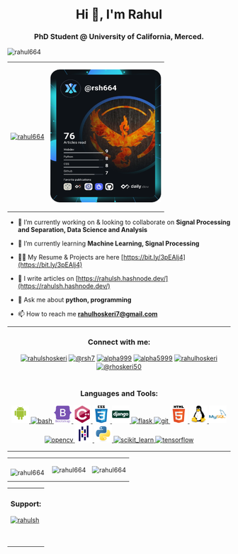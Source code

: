 <!-- <h1 align="center"> Hi All 👋</h1> 

<!--
**Rahul664/Rahul664** is a ✨ _special_ ✨ repository because its `README.md` (this file) appears on your GitHub profile.-->

 
<h1 align="center">Hi 👋, I'm Rahul</h1>
<h3 align="center">PhD Student @ University of California, Merced.</h3>

<p align="left"> <img src="https://komarev.com/ghpvc/?username=rahul664&label=Profile%20views&color=0e75b6&style=flat" alt="rahul664" /> </p>
<table>
<tbody>
  
<tr>
<td><p align="center"> <a href="https://github.com/ryo-ma/github-profile-trophy"><img src="https://github-profile-trophy.vercel.app/?username=rahul664" alt="rahul664" /></a> </p></td>
<td><p align="right"><a href="https://app.daily.dev/rsh664"><img src="https://github.com/Rahul664/Rahul664/blob/main/devcard.svg" width="250" height="300" alt="Rahul's Dev Card"/></a></p></td>
</tr>
  
</tbody>
</table>



- 🔭 I’m currently working on & looking to collaborate on **Signal Processing and Separation, Data Science and Analysis**

- 🌱 I’m currently learning **Machine Learning, Signal Processing**

- 👨‍💻 My Resume & Projects are here [https://bit.ly/3pEAlj4](https://bit.ly/3pEAlj4)

- 📝 I write articles on [https://rahulsh.hashnode.dev/](https://rahulsh.hashnode.dev/)

- 💬 Ask me about **python, programming**

- 📫 How to reach me **rahulhoskeri7@gmail.com**

<table align='center'>
<tbody>
  
<tr>
<td><h3 align="center">Connect with me:</h3>
<p align="center">
<a href="https://linkedin.com/in/rahulshoskeri" target="blank"><img align="center" src="https://raw.githubusercontent.com/rahuldkjain/github-profile-readme-generator/master/src/images/icons/Social/linked-in-alt.svg" alt="rahulshoskeri" height="30" width="40" /></a>
<a href="https://hashnode.com/@rsh7" target="blank"><img align="center" src="https://raw.githubusercontent.com/rahuldkjain/github-profile-readme-generator/master/src/images/icons/Social/hashnode.svg" alt="@rsh7" height="30" width="40" /></a>
<a href="https://www.codechef.com/users/alpha999" target="blank"><img align="center" src="https://cdn.jsdelivr.net/npm/simple-icons@3.1.0/icons/codechef.svg" alt="alpha999" height="30" width="40" /></a>
<a href="https://www.hackerrank.com/alpha5999" target="blank"><img align="center" src="https://raw.githubusercontent.com/rahuldkjain/github-profile-readme-generator/master/src/images/icons/Social/hackerrank.svg" alt="alpha5999" height="30" width="40" /></a>
<a href="https://www.leetcode.com/rahulhoskeri" target="blank"><img align="center" src="https://raw.githubusercontent.com/rahuldkjain/github-profile-readme-generator/master/src/images/icons/Social/leet-code.svg" alt="rahulhoskeri" height="30" width="40" /></a>
<a href="https://www.hackerearth.com/@rhoskeri50" target="blank"><img align="center" src="https://raw.githubusercontent.com/rahuldkjain/github-profile-readme-generator/master/src/images/icons/Social/hackerearth.svg" alt="@rhoskeri50" height="30" width="40" /></a>
</p></td> 
</tr>
  
<tr>
<td><h3 align="center">Languages and Tools:</h3>
<p align="center"> <a href="https://developer.android.com" target="_blank" rel="noreferrer"> <img src="https://raw.githubusercontent.com/devicons/devicon/master/icons/android/android-original-wordmark.svg" alt="android" width="40" height="40"/> </a> <a href="https://www.gnu.org/software/bash/" target="_blank" rel="noreferrer"> <img src="https://www.vectorlogo.zone/logos/gnu_bash/gnu_bash-icon.svg" alt="bash" width="40" height="40"/> </a> <a href="https://getbootstrap.com" target="_blank" rel="noreferrer"> <img src="https://raw.githubusercontent.com/devicons/devicon/master/icons/bootstrap/bootstrap-plain-wordmark.svg" alt="bootstrap" width="40" height="40"/> </a> <a href="https://www.w3schools.com/cpp/" target="_blank" rel="noreferrer"> <img src="https://raw.githubusercontent.com/devicons/devicon/master/icons/cplusplus/cplusplus-original.svg" alt="cplusplus" width="40" height="40"/> </a> <a href="https://www.w3schools.com/css/" target="_blank" rel="noreferrer"> <img src="https://raw.githubusercontent.com/devicons/devicon/master/icons/css3/css3-original-wordmark.svg" alt="css3" width="40" height="40"/> </a> <a href="https://www.djangoproject.com/" target="_blank" rel="noreferrer"> <img src="https://raw.githubusercontent.com/devicons/devicon/master/icons/django/django-original.svg" alt="django" width="40" height="40"/> </a> <a href="https://flask.palletsprojects.com/" target="_blank" rel="noreferrer"> <img src="https://www.vectorlogo.zone/logos/pocoo_flask/pocoo_flask-icon.svg" alt="flask" width="40" height="40"/> </a> <a href="https://git-scm.com/" target="_blank" rel="noreferrer"> <img src="https://www.vectorlogo.zone/logos/git-scm/git-scm-icon.svg" alt="git" width="40" height="40"/> </a> <a href="https://www.w3.org/html/" target="_blank" rel="noreferrer"> <img src="https://raw.githubusercontent.com/devicons/devicon/master/icons/html5/html5-original-wordmark.svg" alt="html5" width="40" height="40"/> </a> <a href="https://www.linux.org/" target="_blank" rel="noreferrer"> <img src="https://raw.githubusercontent.com/devicons/devicon/master/icons/linux/linux-original.svg" alt="linux" width="40" height="40"/> </a> <a href="https://www.mysql.com/" target="_blank" rel="noreferrer"> <img src="https://raw.githubusercontent.com/devicons/devicon/master/icons/mysql/mysql-original-wordmark.svg" alt="mysql" width="40" height="40"/> </a> <a href="https://opencv.org/" target="_blank" rel="noreferrer"> <img src="https://www.vectorlogo.zone/logos/opencv/opencv-icon.svg" alt="opencv" width="40" height="40"/> </a> <a href="https://pandas.pydata.org/" target="_blank" rel="noreferrer"> <img src="https://raw.githubusercontent.com/devicons/devicon/2ae2a900d2f041da66e950e4d48052658d850630/icons/pandas/pandas-original.svg" alt="pandas" width="40" height="40"/> </a> <a href="https://www.python.org" target="_blank" rel="noreferrer"> <img src="https://raw.githubusercontent.com/devicons/devicon/master/icons/python/python-original.svg" alt="python" width="40" height="40"/> </a> <a href="https://scikit-learn.org/" target="_blank" rel="noreferrer"> <img src="https://upload.wikimedia.org/wikipedia/commons/0/05/Scikit_learn_logo_small.svg" alt="scikit_learn" width="40" height="40"/> </a> <a href="https://www.tensorflow.org" target="_blank" rel="noreferrer"> <img src="https://www.vectorlogo.zone/logos/tensorflow/tensorflow-icon.svg" alt="tensorflow" width="40" height="40"/> </a> </p></td>
</tr>
  
</tbody>
</table>





<table>
<tbody>
<tr>
<td><p><img align="left" src="https://github-readme-stats.vercel.app/api/top-langs?username=rahul664&show_icons=true&locale=en&layout=compact" alt="rahul664" /></p></td>
<td><p>&nbsp;<img align="center" src="https://github-readme-stats.vercel.app/api?username=rahul664&show_icons=true&locale=en" alt="rahul664" /></p></td>
<td><p><img align="center" src="https://github-readme-streak-stats.herokuapp.com/?user=rahul664&" alt="rahul664" /></p></td>
</tr>
</tbody>
</table>

<table  align='center'>
<tbody>
<tr>
<td><h3 align="center">Support:</h3>
<p><a href="https://www.buymeacoffee.com/rahulsh"> <img align="center" src="https://cdn.buymeacoffee.com/buttons/v2/default-yellow.png" height="50" width="210" alt="rahulsh" /></a></p><br><br></td>
</tr>
</tbody>
</table>

